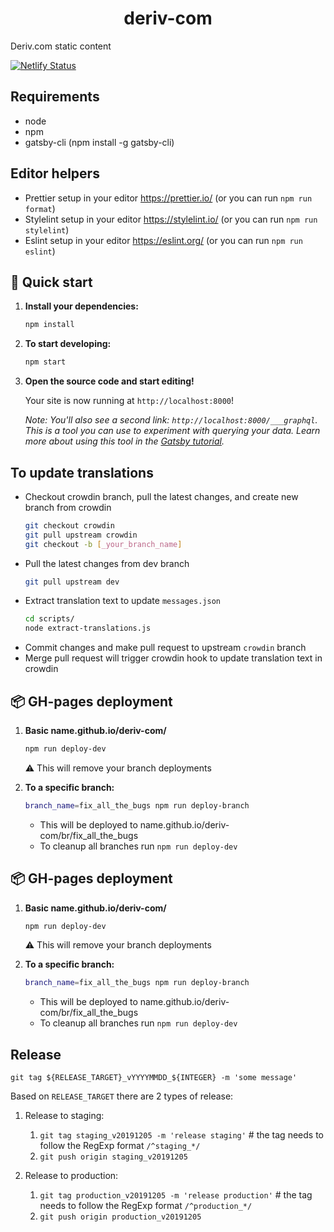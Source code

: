 <h1 align="center">
  deriv-com
</h1>

Deriv.com static content

[![Netlify Status](https://api.netlify.com/api/v1/badges/cbcd400a-686a-4470-b000-4780f427fee8/deploy-status)](https://app.netlify.com/sites/deriv-com/deploys)

## Requirements

-   node
-   npm
-   gatsby-cli (npm install -g gatsby-cli)

## Editor helpers

-   Prettier setup in your editor https://prettier.io/ (or you can run `npm run format`)
-   Stylelint setup in your editor https://stylelint.io/ (or you can run `npm run stylelint`)
-   Eslint setup in your editor https://eslint.org/ (or you can run `npm run eslint`)

## 🚀 Quick start

1.  **Install your dependencies:**

    ```sh
    npm install
    ```

2.  **To start developing:**

    ```sh
    npm start
    ```

3.  **Open the source code and start editing!**

    Your site is now running at `http://localhost:8000`!

    _Note: You'll also see a second link: _`http://localhost:8000/___graphql`_. This is a tool you can use to experiment with querying your data. Learn more about using this tool in the [Gatsby tutorial](https://www.gatsbyjs.org/tutorial/part-five/#introducing-graphiql)._

## To update translations

-   Checkout crowdin branch, pull the latest changes, and create new branch from crowdin
    ```sh
    git checkout crowdin
    git pull upstream crowdin
    git checkout -b [_your_branch_name]
    ```
-   Pull the latest changes from dev branch
    ```sh
    git pull upstream dev
    ```
-   Extract translation text to update `messages.json`
    ```sh
    cd scripts/
    node extract-translations.js
    ```
-   Commit changes and make pull request to upstream `crowdin` branch
-   Merge pull request will trigger crowdin hook to update translation text in crowdin

## 📦 GH-pages deployment

1. **Basic name.github.io/deriv-com/**

    ```sh
    npm run deploy-dev
    ```

    ⚠️ This will remove your branch deployments

2. **To a specific branch:**

    ```sh
    branch_name=fix_all_the_bugs npm run deploy-branch
    ```

    - This will be deployed to name.github.io/deriv-com/br/fix_all_the_bugs
    - To cleanup all branches run `npm run deploy-dev`

## 📦 GH-pages deployment

1. **Basic name.github.io/deriv-com/**

    ```sh
    npm run deploy-dev
    ```

    ⚠️ This will remove your branch deployments

2. **To a specific branch:**

    ```sh
    branch_name=fix_all_the_bugs npm run deploy-branch
    ```

    - This will be deployed to name.github.io/deriv-com/br/fix_all_the_bugs
    - To cleanup all branches run `npm run deploy-dev`

## Release

`git tag ${RELEASE_TARGET}_vYYYYMMDD_${INTEGER} -m 'some message'`

Based on `RELEASE_TARGET` there are 2 types of release:

1. Release to staging:

    1. `git tag staging_v20191205 -m 'release staging'` # the tag needs to follow the RegExp format `/^staging_*/`
    2. `git push origin staging_v20191205`

2. Release to production:
    1. `git tag production_v20191205 -m 'release production'` # the tag needs to follow the RegExp format `/^production_*/`
    2. `git push origin production_v20191205`
